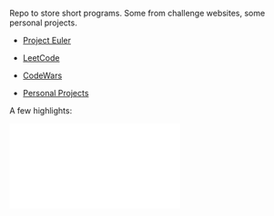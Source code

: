 Repo to store short programs. Some from challenge websites, some personal projects.

- [Project Euler](project_euler)
- [LeetCode](leetcode)
- [CodeWars](codewars)

- [Personal Projects](personal)

A few highlights:

![highlights](personal/README.md)
